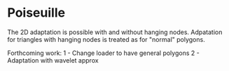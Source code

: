 # Poiseuille

The 2D adaptation is possible with and without hanging nodes. Adpatation for triangles with hanging nodes is treated as for "normal" polygons.

Forthcoming work:
1 - Change loader to have general polygons 
2 - Adaptation with wavelet approx
